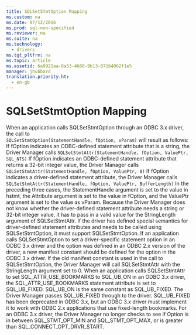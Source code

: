 ```yaml
---
title: SQLSetStmtOption Mapping
ms.custom: na
ms.date: 07/12/2016
ms.prod: sql-non-specified
ms.reviewer: na
ms.suite: na
ms.technology: 
  - drivers
ms.tgt_pltfrm: na
ms.topic: article
ms.assetid: 6a9921aa-8a53-4668-9b13-87164062f1e5
manager: jhubbard
translation.priority.ht: 
  - en-gb
---
```

# SQLSetStmtOption Mapping
<?xml version="1.0" encoding="utf-8"?>
<developerReferenceWithoutSyntaxDocument xmlns="http://ddue.schemas.microsoft.com/authoring/2003/5" xmlns:xlink="http://www.w3.org/1999/xlink" xmlns:xsi="http://www.w3.org/2001/XMLSchema-instance" xsi:schemaLocation="http://ddue.schemas.microsoft.com/authoring/2003/5 http://dduestorage.blob.core.windows.net/ddueschema/developer.xsd">
  <introduction>
    <para>When an application calls <legacyBold>SQLSetStmtOption</legacyBold> through an ODBC 3<legacyItalic>.x</legacyItalic> driver, the call to</para>
  </introduction>
  <section>
    <content>
      <code>SQLSetStmtOption(StatementHandle, fOption, vParam)</code>
      <para>will result as follows:

</para>
      <list class="bullet">
        <listItem>
          <para>If <legacyItalic>fOption</legacyItalic> indicates an ODBC-defined statement attribute that is a string, the Driver Manager calls
</para>
          <code>SQLSetStmtAttr(StatementHandle, fOption, ValuePtr, SQL_NTS)</code>
        </listItem>
        <listItem>
          <para>If <legacyItalic>fOption</legacyItalic> indicates an ODBC-defined statement attribute that returns a 32-bit integer value, the Driver Manager calls
</para>
          <code>SQLSetStmtAttr(StatementHandle, fOption, ValuePtr, 0)</code>
        </listItem>
        <listItem>
          <para>If <legacyItalic>fOption</legacyItalic> indicates a driver-defined statement attribute, the Driver Manager calls
</para>
          <code>SQLSetStmtAttr(StatementHandle, fOption, ValuePtr, BufferLength)</code>
        </listItem>
      </list>
      <para>In the preceding three cases, the <legacyBold>StatementHandle</legacyBold> argument is set to the value in <legacyItalic>hstmt</legacyItalic>, the <legacyItalic>Attribute</legacyItalic> argument is set to the value in <legacyItalic>fOption</legacyItalic>, and the <legacyItalic>ValuePtr</legacyItalic> argument is set to the value as <legacyItalic>vParam</legacyItalic>.</para>
      <para>Because the Driver Manager does not know whether the driver-defined statement attribute needs a string or 32-bit integer value, it has to pass in a valid value for the <legacyItalic>StringLength</legacyItalic> argument of <legacyBold>SQLSetStmtAttr</legacyBold>. If the driver has defined special semantics for driver-defined statement attributes and needs to be called using <legacyBold>SQLSetStmtOption</legacyBold>, it must support <legacyBold>SQLSetStmtOption</legacyBold>.</para>
      <para>If an application calls <legacyBold>SQLSetStmtOption</legacyBold> to set a driver-specific statement option in an ODBC 3<legacyItalic>.x</legacyItalic> driver and the option was defined in an ODBC 2.<legacyItalic>x</legacyItalic> version of the driver, a new manifest constant should be defined for the option in the ODBC 3<legacyItalic>.x</legacyItalic> driver. If the old manifest constant is used in the call to <legacyBold>SQLSetStmtOption</legacyBold>, the Driver Manager will call <legacyBold>SQLSetStmtAttr</legacyBold> with the <legacyItalic>StringLength</legacyItalic> argument set to 0.</para>
      <para>When an application calls <legacyBold>SQLSetStmtAttr</legacyBold> to set SQL_ATTR_USE_BOOKMARKS to SQL_UB_ON in an ODBC 3<legacyItalic>.x</legacyItalic> driver, the SQL_ATTR_USE_BOOKMARKS statement attribute is set to SQL_UB_FIXED. SQL_UB_ON is the same constant as SQL_UB_FIXED. The Driver Manager passes SQL_UB_FIXED through to the driver. SQL_UB_FIXED has been deprecated in ODBC 3<legacyItalic>.x</legacyItalic>, but an ODBC 3<legacyItalic>.x</legacyItalic> driver must implement it to work with ODBC 2.<legacyItalic>x</legacyItalic> applications that use fixed-length bookmarks.</para>
      <para>For an ODBC 3<legacyItalic>.x</legacyItalic> driver, the Driver Manager no longer checks to see if <legacyItalic>Option</legacyItalic> is in between SQL_STMT_OPT_MIN and SQL_STMT_OPT_MAX, or is greater than SQL_CONNECT_OPT_DRVR_START.</para>
    </content>
  </section>
  <relatedTopics />
</developerReferenceWithoutSyntaxDocument>